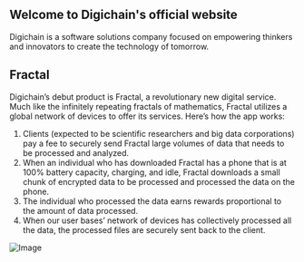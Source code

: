 ## Welcome to Digichain's official website

Digichain is a software solutions company focused on empowering thinkers and innovators to create the technology of tomorrow. 

## Fractal
Digichain’s debut product is Fractal, a revolutionary new digital service. Much like the infinitely repeating fractals of mathematics, Fractal utilizes a global network of devices to offer its services. Here’s how the app works:
1. Clients (expected to be scientific researchers and big data corporations) pay a fee to securely send Fractal large volumes of data that needs to be processed and analyzed.
2. When an individual who has downloaded Fractal has a phone that is at 100% battery capacity, charging, and idle, Fractal downloads a small chunk of encrypted data to be processed and processed the data on the phone.
3. The individual who processed the data earns rewards proportional to the amount of data processed.
4. When our user bases’ network of devices has collectively processed all the data, the processed files are securely sent back to the client.


![Image](https://mail.google.com/mail/u/0?ui=2&ik=8e24dd4c9c&attid=0.1&permmsgid=msg-a:r-2905678955347962683&th=16c4426689ed7dd6&view=fimg&realattid=f_jyq5q8hj0&disp=thd&attbid=ANGjdJ-0wr9LDw0LvkOAIlgoL7ae0Qa07Hsj8N9jUgVkfPXuWVK25QZiiTbv7NmNGaOsLa3nWT3jRMC3VGp4CNlEps63Evi5muLVlZ9XIcSZ0rgGUR2hwS8S1NqjCqE&ats=2524608000000&sz=w1920-h969)
